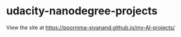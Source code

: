# udacity-nanodegree-projects

View the site at https://poornima-sivanand.github.io/my-AI-projects/
